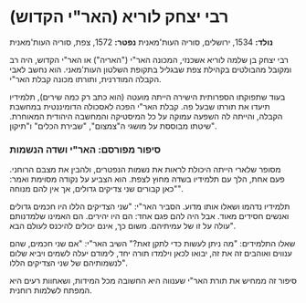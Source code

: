 # רבי יצחק לוריא (האר\"י הקדוש)

**נולד:** 1534, ירושלים, סוריה העות'מאנית
**נפטר:** 1572, צפת, סוריה העות'מאנית

רבי יצחק בן שלמה לוריא אשכנזי, המכונה האר\"י (\"האריה\") או האר\"י הקדוש, היה רב ומקובל מהבולטים בקהילת צפת שבגליל בתקופת השלטון העות'מאני. הוא נחשב לאבי הקבלה המודרנית, ותורתו מכונה קבלת האר\"י.

בעוד שתפוקתו הספרותית הישירה הייתה מועטה (הוא כתב רק כמה שירים), תלמידיו תיעדו את תורתו שבעל פה. קבלת האר\"י הפכה לאסכולה הדומיננטית במחשבת הקבלה, והייתה לה השפעה עמוקה על כל המיסטיקה והמחשבה היהודית המאוחרת. שיטתו מבוססת על מושגי ה\"צמצום\", \"שבירת הכלים\" ו\"תיקון\".

### סיפור מפורסם: האר\"י ושדה הנשמות

מסופר שלארי הייתה היכולת לראות את נשמות הנפטרים, ולהבין את מצבם הרוחני. פעם אחת, הלך עם תלמידיו בשדה מחוץ לצפת. הוא הצביע על נקודה מסוימת ואמר: \"כאן קבורים שני צדיקים גדולים, אך אין להם מנוחה\".

תלמידיו נדהמו ושאלו אותו מדוע. הסביר האר\"י: \"שני הצדיקים הללו היו חכמים גדולים ואנשים חסידים מאוד. אבל היה להם פגם אחד: הם היו יהירים. הם האמינו שלמדנותם עולה על זו של עמיתיהם. משום כך, אינם יכולים להיכנס לעולם הבא\".

שאלו התלמידים: \"מה ניתן לעשות כדי לתקן זאת?\" השיב האר\"י: \"אם שני חכמים, שהם ענווים ואוהבים זה את זה, יבואו לכאן וילמדו תורה יחד, לימודם יעלה לשמים ויביא שלום לנשמותיהם של שני הצדיקים הללו\".

סיפור זה ממחיש את תורת האר\"י שענווה היא החשובה מכל המידות, ושאחוות רעים היא המפתח לשלמות רוחנית.